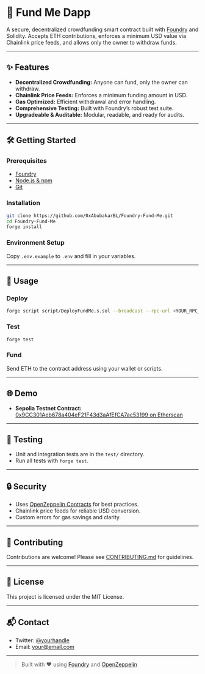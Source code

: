 # 🚀 Fund Me Dapp

A secure, decentralized crowdfunding smart contract built with [Foundry](https://github.com/foundry-rs/foundry) and Solidity. Accepts ETH contributions, enforces a minimum USD value via Chainlink price feeds, and allows only the owner to withdraw funds.

---

## ✨ Features

- **Decentralized Crowdfunding:** Anyone can fund, only the owner can withdraw.
- **Chainlink Price Feeds:** Enforces a minimum funding amount in USD.
- **Gas Optimized:** Efficient withdrawal and error handling.
- **Comprehensive Testing:** Built with Foundry’s robust test suite.
- **Upgradeable & Auditable:** Modular, readable, and ready for audits.

---

## 🛠️ Getting Started

### Prerequisites

- [Foundry](https://getfoundry.sh/)
- [Node.js & npm](https://nodejs.org/)
- [Git](https://git-scm.com/)

### Installation

```bash
git clone https://github.com/0xAbubakarBL/Foundry-Fund-Me.git
cd Foundry-Fund-Me
forge install
```

### Environment Setup

Copy `.env.example` to `.env` and fill in your variables.

---

## 🚩 Usage

### Deploy

```bash
forge script script/DeployFundMe.s.sol --broadcast --rpc-url <YOUR_RPC_URL>
```

### Test

```bash
forge test
```

### Fund

Send ETH to the contract address using your wallet or scripts.

---

## 🌐 Demo

- **Sepolia Testnet Contract:**  
  [0x9CC301Aeb678a404eF21F43d3aAfEfCA7ac53199 on Etherscan](https://sepolia.etherscan.io/address/0x9CC301Aeb678a404eF21F43d3aAfEfCA7ac53199)

---

## 🧪 Testing

- Unit and integration tests are in the `test/` directory.
- Run all tests with `forge test`.

---

## 🔒 Security

- Uses [OpenZeppelin Contracts](https://github.com/OpenZeppelin/openzeppelin-contracts) for best practices.
- Chainlink price feeds for reliable USD conversion.
- Custom errors for gas savings and clarity.

---

## 🤝 Contributing

Contributions are welcome! Please see [CONTRIBUTING.md](CONTRIBUTING.md) for guidelines.

---

## 📄 License

This project is licensed under the MIT License.

---

## 📬 Contact

- Twitter: [@yourhandle](https://twitter.com/yourhandle)
- Email: your@email.com

---

> Built with ❤️ using [Foundry](https://github.com/foundry-rs/foundry) and [OpenZeppelin](https://github.com/OpenZeppelin/openzeppelin-contracts)
